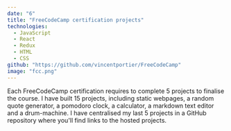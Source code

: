 ```yaml
---
date: "6"
title: "FreeCodeCamp certification projects"
technologies:
  - JavaScript
  - React
  - Redux
  - HTML
  - CSS
github: "https://github.com/vincentportier/FreeCodeCamp"
image: "fcc.png"
---
```


Each FreeCodeCamp certification requires to complete 5 projects to finalise the course. I have built 15 projects, including static webpages, a random quote generator, a pomodoro clock, a calculator, a markdown text editor and a drum-machine. I have centralised my last 5 projects in a GitHub repository where you'll find links to the hosted projects.
